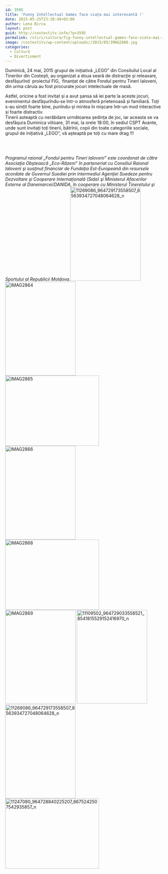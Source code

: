 ```yaml
---
id: 3595
title: 'Funny Intellectual Games face viața mai interesantă !'
date: 2015-05-25T23:38:49+03:00
author: Lena Birca
layout: post
guid: http://costestitv.info/?p=3595
permalink: /stiri/cultura/fig-funny-intellectual-games-face-viata-mai-interesanta/
image: /costestitv/wp-content/uploads//2015/05/IMAG2866.jpg
categories:
  - Cultură
  - Divertisment
---
```

Duminică, 24 mai, 2015 grupul de inițiativă „LEGO” din Consiluilul Local al Tinerilor din Costești, au organizat a doua seară de distracție și releaxare, desfășurînd  proiectul FIG,  finanțat de către Fondul pentru Tineri Ialoveni, din urma căruia au fost procurate jocuri intelectuale de masă.

Astfel, oricine a fost invitat și a avut șansa să iei parte la aceste jocuri, evenimentul desfășurîndu-se într-o atmosferă prietenoasă și familiară. Toți s-au simțit foarte bine, punîndu-și mintea în mișcare într-un mod interactive și foarte distractiv.  
Tinerii asteaptă cu nerăbdare următoarea ședința de joc, iar aceasta se va desfășura Duminica viitoare, 31 mai, la orele 18:00, în sediul CSPT Avante, unde sunt invitați toți tinerii, bătrînii, copii din toate categoriile sociale, grupul de inițiativă „LEGO”, vă așteaptă pe toți cu mare drag !!!  
&nbsp;

&nbsp;

_Programul raional „Fondul pentru Tineri Ialoveni” este coordonat de către Asociaţia Obştească „Eco-Răzeni” în parteneriat cu Consiliul Raional Ialoveni şi susţinut financiar de Fundaţia Est-Europeană din resursele acordate de Guvernul Suediei prin intermediul Agenţiei Suedeze pentru Dezvoltare şi Cooperare Internaţională (Sida) şi Ministerul Afacerilor Externe al Danemarcei/DANIDA, în cooperare cu Ministerul Tineretului şi Sportului al Republicii Moldova._[<img class="alignnone size-medium wp-image-3597" src="/costestitv/wp-content/uploads//2015/05/11269086_964729173558507_8563934727048064628_n.jpg" alt="11269086_964729173558507_8563934727048064628_n" width="225" height="300" srcset="/costestitv/wp-content/uploads//2015/05/11269086_964729173558507_8563934727048064628_n.jpg 225w, /costestitv/wp-content/uploads//2015/05/11269086_964729173558507_8563934727048064628_n.jpg 720w" sizes="(max-width: 225px) 100vw, 225px" />](/costestitv/wp-content/uploads//2015/05/11269086_964729173558507_8563934727048064628_n.jpg) [<img class="alignnone size-medium wp-image-3599" src="/costestitv/wp-content/uploads//2015/05/IMAG2864.jpg" alt="IMAG2864" width="225" height="300" srcset="/costestitv/wp-content/uploads//2015/05/IMAG2864.jpg 225w, /costestitv/wp-content/uploads//2015/05/IMAG2864.jpg 768w" sizes="(max-width: 225px) 100vw, 225px" />](/costestitv/wp-content/uploads//2015/05/IMAG2864.jpg) [<img class="alignnone size-medium wp-image-3600" src="/costestitv/wp-content/uploads//2015/05/IMAG2865.jpg" alt="IMAG2865" width="300" height="225" srcset="/costestitv/wp-content/uploads//2015/05/IMAG2865.jpg 300w, /costestitv/wp-content/uploads//2015/05/IMAG2865.jpg 1024w, /costestitv/wp-content/uploads//2015/05/IMAG2865.jpg 45w" sizes="(max-width: 300px) 100vw, 300px" />](/costestitv/wp-content/uploads//2015/05/IMAG2865.jpg) [<img class="alignnone size-medium wp-image-3601" src="/costestitv/wp-content/uploads//2015/05/IMAG28661.jpg" alt="IMAG2866" width="225" height="300" srcset="/costestitv/wp-content/uploads//2015/05/IMAG28661.jpg 225w, /costestitv/wp-content/uploads//2015/05/IMAG28661.jpg 768w" sizes="(max-width: 225px) 100vw, 225px" />](/costestitv/wp-content/uploads//2015/05/IMAG28661.jpg) [<img class="alignnone size-medium wp-image-3602" src="/costestitv/wp-content/uploads//2015/05/IMAG2868.jpg" alt="IMAG2868" width="300" height="225" srcset="/costestitv/wp-content/uploads//2015/05/IMAG2868.jpg 300w, /costestitv/wp-content/uploads//2015/05/IMAG2868.jpg 1024w, /costestitv/wp-content/uploads//2015/05/IMAG2868.jpg 45w" sizes="(max-width: 300px) 100vw, 300px" />](/costestitv/wp-content/uploads//2015/05/IMAG2868.jpg) [<img class="alignnone size-medium wp-image-3603" src="/costestitv/wp-content/uploads//2015/05/IMAG2869.jpg" alt="IMAG2869" width="225" height="300" srcset="/costestitv/wp-content/uploads//2015/05/IMAG2869.jpg 225w, /costestitv/wp-content/uploads//2015/05/IMAG2869.jpg 768w" sizes="(max-width: 225px) 100vw, 225px" />](/costestitv/wp-content/uploads//2015/05/IMAG2869.jpg) [<img class="alignnone size-medium wp-image-3604" src="/costestitv/wp-content/uploads//2015/05/11109502_964729033558521_8541815529152416970_n.jpg" alt="11109502_964729033558521_8541815529152416970_n" width="225" height="300" srcset="/costestitv/wp-content/uploads//2015/05/11109502_964729033558521_8541815529152416970_n.jpg 225w, /costestitv/wp-content/uploads//2015/05/11109502_964729033558521_8541815529152416970_n.jpg 720w" sizes="(max-width: 225px) 100vw, 225px" />](/costestitv/wp-content/uploads//2015/05/11109502_964729033558521_8541815529152416970_n.jpg) [<img class="alignnone size-medium wp-image-3605" src="/costestitv/wp-content/uploads//2015/05/11269086_964729173558507_8563934727048064628_n1.jpg" alt="11269086_964729173558507_8563934727048064628_n" width="225" height="300" srcset="/costestitv/wp-content/uploads//2015/05/11269086_964729173558507_8563934727048064628_n1.jpg 225w, /costestitv/wp-content/uploads//2015/05/11269086_964729173558507_8563934727048064628_n1.jpg 720w" sizes="(max-width: 225px) 100vw, 225px" />](/costestitv/wp-content/uploads//2015/05/11269086_964729173558507_8563934727048064628_n1.jpg) [<img class="alignnone size-medium wp-image-3606" src="/costestitv/wp-content/uploads//2015/05/11247080_964728840225207_6675242507542935857_n.jpg" alt="11247080_964728840225207_6675242507542935857_n" width="300" height="225" srcset="/costestitv/wp-content/uploads//2015/05/11247080_964728840225207_6675242507542935857_n.jpg 300w, /costestitv/wp-content/uploads//2015/05/11247080_964728840225207_6675242507542935857_n.jpg 45w, /costestitv/wp-content/uploads//2015/05/11247080_964728840225207_6675242507542935857_n.jpg 960w" sizes="(max-width: 300px) 100vw, 300px" />](/costestitv/wp-content/uploads//2015/05/11247080_964728840225207_6675242507542935857_n.jpg)